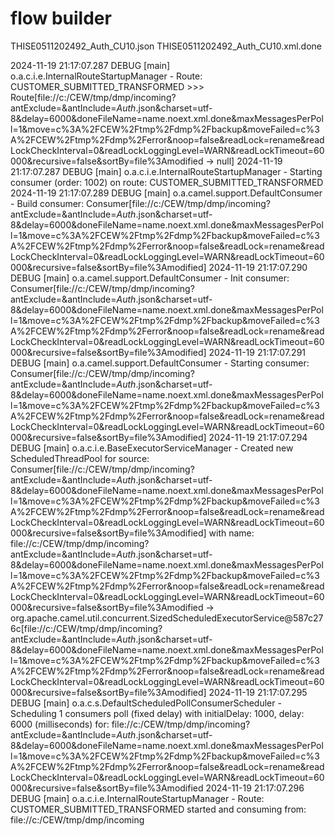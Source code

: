 # flow builder
THISE0511202492_Auth_CU10.json
THISE0511202492_Auth_CU10.xml.done


    
2024-11-19 21:17:07.287 DEBUG [main] o.a.c.i.e.InternalRouteStartupManager - Route: CUSTOMER_SUBMITTED_TRANSFORMED >>> Route[file://c:/CEW/tmp/dmp/incoming?antExclude=&antInclude=*_Auth_*.json&charset=utf-8&delay=6000&doneFileName=name.noext.xml.done&maxMessagesPerPoll=1&move=c%3A%2FCEW%2Ftmp%2Fdmp%2Fbackup&moveFailed=c%3A%2FCEW%2Ftmp%2Fdmp%2Ferror&noop=false&readLock=rename&readLockCheckInterval=0&readLockLoggingLevel=WARN&readLockTimeout=60000&recursive=false&sortBy=file%3Amodified -> null]
2024-11-19 21:17:07.287 DEBUG [main] o.a.c.i.e.InternalRouteStartupManager - Starting consumer (order: 1002) on route: CUSTOMER_SUBMITTED_TRANSFORMED
2024-11-19 21:17:07.289 DEBUG [main] o.a.camel.support.DefaultConsumer - Build consumer: Consumer[file://c:/CEW/tmp/dmp/incoming?antExclude=&antInclude=*_Auth_*.json&charset=utf-8&delay=6000&doneFileName=name.noext.xml.done&maxMessagesPerPoll=1&move=c%3A%2FCEW%2Ftmp%2Fdmp%2Fbackup&moveFailed=c%3A%2FCEW%2Ftmp%2Fdmp%2Ferror&noop=false&readLock=rename&readLockCheckInterval=0&readLockLoggingLevel=WARN&readLockTimeout=60000&recursive=false&sortBy=file%3Amodified]
2024-11-19 21:17:07.290 DEBUG [main] o.a.camel.support.DefaultConsumer - Init consumer: Consumer[file://c:/CEW/tmp/dmp/incoming?antExclude=&antInclude=*_Auth_*.json&charset=utf-8&delay=6000&doneFileName=name.noext.xml.done&maxMessagesPerPoll=1&move=c%3A%2FCEW%2Ftmp%2Fdmp%2Fbackup&moveFailed=c%3A%2FCEW%2Ftmp%2Fdmp%2Ferror&noop=false&readLock=rename&readLockCheckInterval=0&readLockLoggingLevel=WARN&readLockTimeout=60000&recursive=false&sortBy=file%3Amodified]
2024-11-19 21:17:07.291 DEBUG [main] o.a.camel.support.DefaultConsumer - Starting consumer: Consumer[file://c:/CEW/tmp/dmp/incoming?antExclude=&antInclude=*_Auth_*.json&charset=utf-8&delay=6000&doneFileName=name.noext.xml.done&maxMessagesPerPoll=1&move=c%3A%2FCEW%2Ftmp%2Fdmp%2Fbackup&moveFailed=c%3A%2FCEW%2Ftmp%2Fdmp%2Ferror&noop=false&readLock=rename&readLockCheckInterval=0&readLockLoggingLevel=WARN&readLockTimeout=60000&recursive=false&sortBy=file%3Amodified]
2024-11-19 21:17:07.294 DEBUG [main] o.a.c.i.e.BaseExecutorServiceManager - Created new ScheduledThreadPool for source: Consumer[file://c:/CEW/tmp/dmp/incoming?antExclude=&antInclude=*_Auth_*.json&charset=utf-8&delay=6000&doneFileName=name.noext.xml.done&maxMessagesPerPoll=1&move=c%3A%2FCEW%2Ftmp%2Fdmp%2Fbackup&moveFailed=c%3A%2FCEW%2Ftmp%2Fdmp%2Ferror&noop=false&readLock=rename&readLockCheckInterval=0&readLockLoggingLevel=WARN&readLockTimeout=60000&recursive=false&sortBy=file%3Amodified] with name: file://c:/CEW/tmp/dmp/incoming?antExclude=&antInclude=*_Auth_*.json&charset=utf-8&delay=6000&doneFileName=name.noext.xml.done&maxMessagesPerPoll=1&move=c%3A%2FCEW%2Ftmp%2Fdmp%2Fbackup&moveFailed=c%3A%2FCEW%2Ftmp%2Fdmp%2Ferror&noop=false&readLock=rename&readLockCheckInterval=0&readLockLoggingLevel=WARN&readLockTimeout=60000&recursive=false&sortBy=file%3Amodified -> org.apache.camel.util.concurrent.SizedScheduledExecutorService@587c276c[file://c:/CEW/tmp/dmp/incoming?antExclude=&antInclude=*_Auth_*.json&charset=utf-8&delay=6000&doneFileName=name.noext.xml.done&maxMessagesPerPoll=1&move=c%3A%2FCEW%2Ftmp%2Fdmp%2Fbackup&moveFailed=c%3A%2FCEW%2Ftmp%2Fdmp%2Ferror&noop=false&readLock=rename&readLockCheckInterval=0&readLockLoggingLevel=WARN&readLockTimeout=60000&recursive=false&sortBy=file%3Amodified]
2024-11-19 21:17:07.295 DEBUG [main] o.a.c.s.DefaultScheduledPollConsumerScheduler - Scheduling 1 consumers poll (fixed delay) with initialDelay: 1000, delay: 6000 (milliseconds) for: file://c:/CEW/tmp/dmp/incoming?antExclude=&antInclude=*_Auth_*.json&charset=utf-8&delay=6000&doneFileName=name.noext.xml.done&maxMessagesPerPoll=1&move=c%3A%2FCEW%2Ftmp%2Fdmp%2Fbackup&moveFailed=c%3A%2FCEW%2Ftmp%2Fdmp%2Ferror&noop=false&readLock=rename&readLockCheckInterval=0&readLockLoggingLevel=WARN&readLockTimeout=60000&recursive=false&sortBy=file%3Amodified
2024-11-19 21:17:07.296 DEBUG [main] o.a.c.i.e.InternalRouteStartupManager - Route: CUSTOMER_SUBMITTED_TRANSFORMED started and consuming from: file://c:/CEW/tmp/dmp/incoming


```yml

```
